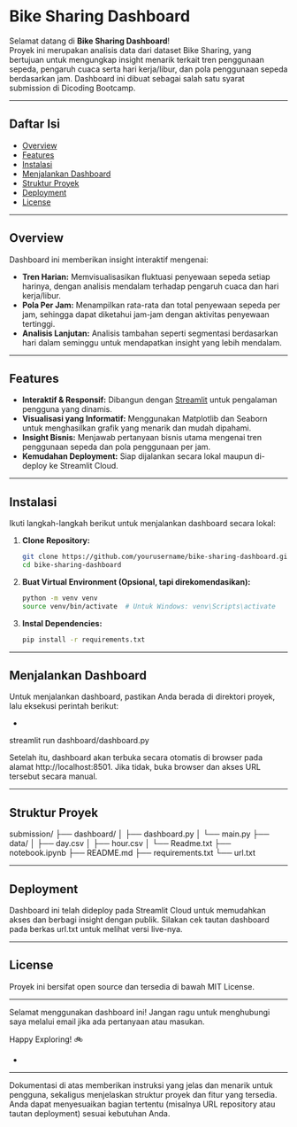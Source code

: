 # Bike Sharing Dashboard

Selamat datang di **Bike Sharing Dashboard**!  
Proyek ini merupakan analisis data dari dataset Bike Sharing, yang bertujuan untuk mengungkap insight menarik terkait tren penggunaan sepeda, pengaruh cuaca serta hari kerja/libur, dan pola penggunaan sepeda berdasarkan jam. Dashboard ini dibuat sebagai salah satu syarat submission di Dicoding Bootcamp.

---

## Daftar Isi

- [Overview](#overview)
- [Features](#features)
- [Instalasi](#instalasi)
- [Menjalankan Dashboard](#menjalankan-dashboard)
- [Struktur Proyek](#struktur-proyek)
- [Deployment](#deployment)
- [License](#license)

---

## Overview

Dashboard ini memberikan insight interaktif mengenai:
- **Tren Harian:** Memvisualisasikan fluktuasi penyewaan sepeda setiap harinya, dengan analisis mendalam terhadap pengaruh cuaca dan hari kerja/libur.
- **Pola Per Jam:** Menampilkan rata-rata dan total penyewaan sepeda per jam, sehingga dapat diketahui jam-jam dengan aktivitas penyewaan tertinggi.
- **Analisis Lanjutan:** Analisis tambahan seperti segmentasi berdasarkan hari dalam seminggu untuk mendapatkan insight yang lebih mendalam.

---

## Features

- **Interaktif & Responsif:** Dibangun dengan [Streamlit](https://streamlit.io/) untuk pengalaman pengguna yang dinamis.
- **Visualisasi yang Informatif:** Menggunakan Matplotlib dan Seaborn untuk menghasilkan grafik yang menarik dan mudah dipahami.
- **Insight Bisnis:** Menjawab pertanyaan bisnis utama mengenai tren penggunaan sepeda dan pola penggunaan per jam.
- **Kemudahan Deployment:** Siap dijalankan secara lokal maupun di-deploy ke Streamlit Cloud.

---

## Instalasi

Ikuti langkah-langkah berikut untuk menjalankan dashboard secara lokal:

1. **Clone Repository:**

   ```bash
   git clone https://github.com/yourusername/bike-sharing-dashboard.git
   cd bike-sharing-dashboard

2. **Buat Virtual Environment (Opsional, tapi direkomendasikan):**

   ```bash
   python -m venv venv
   source venv/bin/activate  # Untuk Windows: venv\Scripts\activate

3. **Instal Dependencies:**

   ```bash
   pip install -r requirements.txt

---
   
## Menjalankan Dashboard

Untuk menjalankan dashboard, pastikan Anda berada di direktori proyek, lalu eksekusi perintah berikut:

-   ```bash
   streamlit run dashboard/dashboard.py

Setelah itu, dashboard akan terbuka secara otomatis di browser pada alamat http://localhost:8501. Jika tidak, buka browser dan akses URL tersebut secara manual.

---
   
## Struktur Proyek

submission/
├── dashboard/
│   ├── dashboard.py
│   └── main.py
├── data/
│   ├── day.csv
│   ├── hour.csv
│   └── Readme.txt
├── notebook.ipynb
├── README.md
├── requirements.txt
└── url.txt

---
   
## Deployment

Dashboard ini telah dideploy pada Streamlit Cloud untuk memudahkan akses dan berbagi insight dengan publik.
Silakan cek tautan dashboard pada berkas url.txt untuk melihat versi live-nya.

---
   
## License

Proyek ini bersifat open source dan tersedia di bawah MIT License.

---

Selamat menggunakan dashboard ini! Jangan ragu untuk menghubungi saya melalui email jika ada pertanyaan atau masukan.

Happy Exploring! 🚲

-   ```yaml
---
   Dokumentasi di atas memberikan instruksi yang jelas dan menarik untuk pengguna, sekaligus menjelaskan struktur proyek dan fitur yang tersedia. Anda dapat menyesuaikan bagian tertentu (misalnya URL repository atau tautan deployment) sesuai kebutuhan Anda.